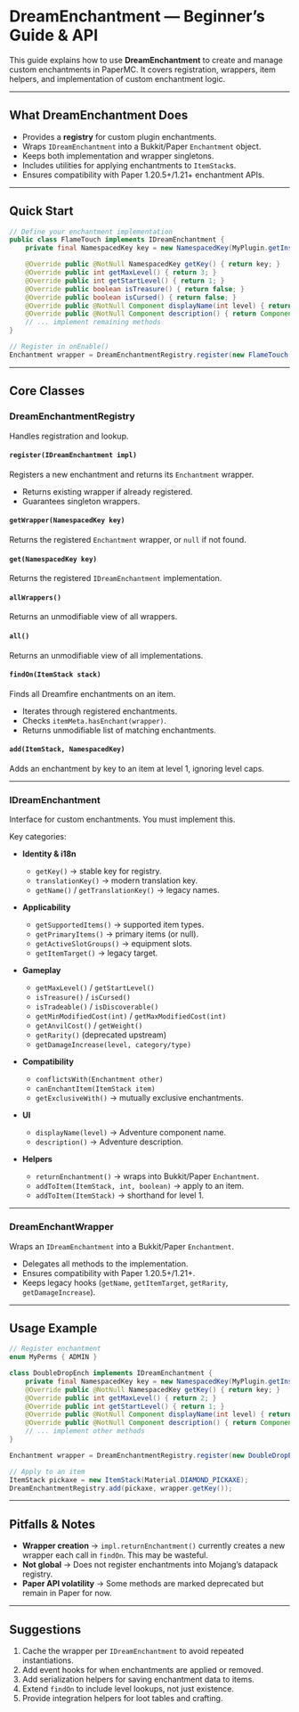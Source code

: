 # DreamEnchantment — Beginner’s Guide & API

This guide explains how to use **DreamEnchantment** to create and manage custom enchantments in PaperMC. It covers registration, wrappers, item helpers, and implementation of custom enchantment logic.

---

## What DreamEnchantment Does

* Provides a **registry** for custom plugin enchantments.
* Wraps `IDreamEnchantment` into a Bukkit/Paper `Enchantment` object.
* Keeps both implementation and wrapper singletons.
* Includes utilities for applying enchantments to `ItemStack`s.
* Ensures compatibility with Paper 1.20.5+/1.21+ enchantment APIs.

---

## Quick Start

```java
// Define your enchantment implementation
public class FlameTouch implements IDreamEnchantment {
    private final NamespacedKey key = new NamespacedKey(MyPlugin.getInstance(), "flame_touch");

    @Override public @NotNull NamespacedKey getKey() { return key; }
    @Override public int getMaxLevel() { return 3; }
    @Override public int getStartLevel() { return 1; }
    @Override public boolean isTreasure() { return false; }
    @Override public boolean isCursed() { return false; }
    @Override public @NotNull Component displayName(int level) { return Component.text("Flame Touch " + level); }
    @Override public @NotNull Component description() { return Component.text("Sets blocks on fire when mined"); }
    // ... implement remaining methods
}

// Register in onEnable()
Enchantment wrapper = DreamEnchantmentRegistry.register(new FlameTouch());
```

---

## Core Classes

### **DreamEnchantmentRegistry**

Handles registration and lookup.

#### `register(IDreamEnchantment impl)`

Registers a new enchantment and returns its `Enchantment` wrapper.

* Returns existing wrapper if already registered.
* Guarantees singleton wrappers.

#### `getWrapper(NamespacedKey key)`

Returns the registered `Enchantment` wrapper, or `null` if not found.

#### `get(NamespacedKey key)`

Returns the registered `IDreamEnchantment` implementation.

#### `allWrappers()`

Returns an unmodifiable view of all wrappers.

#### `all()`

Returns an unmodifiable view of all implementations.

#### `findOn(ItemStack stack)`

Finds all Dreamfire enchantments on an item.

* Iterates through registered enchantments.
* Checks `itemMeta.hasEnchant(wrapper)`.
* Returns unmodifiable list of matching enchantments.

#### `add(ItemStack, NamespacedKey)`

Adds an enchantment by key to an item at level 1, ignoring level caps.

---

### **IDreamEnchantment**

Interface for custom enchantments. You must implement this.

Key categories:

* **Identity & i18n**

    * `getKey()` → stable key for registry.
    * `translationKey()` → modern translation key.
    * `getName()` / `getTranslationKey()` → legacy names.

* **Applicability**

    * `getSupportedItems()` → supported item types.
    * `getPrimaryItems()` → primary items (or null).
    * `getActiveSlotGroups()` → equipment slots.
    * `getItemTarget()` → legacy target.

* **Gameplay**

    * `getMaxLevel()` / `getStartLevel()`
    * `isTreasure()` / `isCursed()`
    * `isTradeable()` / `isDiscoverable()`
    * `getMinModifiedCost(int)` / `getMaxModifiedCost(int)`
    * `getAnvilCost()` / `getWeight()`
    * `getRarity()` (deprecated upstream)
    * `getDamageIncrease(level, category/type)`

* **Compatibility**

    * `conflictsWith(Enchantment other)`
    * `canEnchantItem(ItemStack item)`
    * `getExclusiveWith()` → mutually exclusive enchantments.

* **UI**

    * `displayName(level)` → Adventure component name.
    * `description()` → Adventure description.

* **Helpers**

    * `returnEnchantment()` → wraps into Bukkit/Paper `Enchantment`.
    * `addToItem(ItemStack, int, boolean)` → apply to an item.
    * `addToItem(ItemStack)` → shorthand for level 1.

---

### **DreamEnchantWrapper**

Wraps an `IDreamEnchantment` into a Bukkit/Paper `Enchantment`.

* Delegates all methods to the implementation.
* Ensures compatibility with Paper 1.20.5+/1.21+.
* Keeps legacy hooks (`getName`, `getItemTarget`, `getRarity`, `getDamageIncrease`).

---

## Usage Example

```java
// Register enchantment
enum MyPerms { ADMIN }

class DoubleDropEnch implements IDreamEnchantment {
    private final NamespacedKey key = new NamespacedKey(MyPlugin.getInstance(), "double_drop");
    @Override public @NotNull NamespacedKey getKey() { return key; }
    @Override public int getMaxLevel() { return 2; }
    @Override public int getStartLevel() { return 1; }
    @Override public @NotNull Component displayName(int level) { return Component.text("Double Drop " + level); }
    @Override public @NotNull Component description() { return Component.text("Chance to double mined drops"); }
    // ... implement other methods
}

Enchantment wrapper = DreamEnchantmentRegistry.register(new DoubleDropEnch());

// Apply to an item
ItemStack pickaxe = new ItemStack(Material.DIAMOND_PICKAXE);
DreamEnchantmentRegistry.add(pickaxe, wrapper.getKey());
```

---

## Pitfalls & Notes

* **Wrapper creation** → `impl.returnEnchantment()` currently creates a new wrapper each call in `findOn`. This may be wasteful.
* **Not global** → Does not register enchantments into Mojang’s datapack registry.
* **Paper API volatility** → Some methods are marked deprecated but remain in Paper for now.

---

## Suggestions

1. Cache the wrapper per `IDreamEnchantment` to avoid repeated instantiations.
2. Add event hooks for when enchantments are applied or removed.
3. Add serialization helpers for saving enchantment data to items.
4. Extend `findOn` to include level lookups, not just existence.
5. Provide integration helpers for loot tables and crafting.